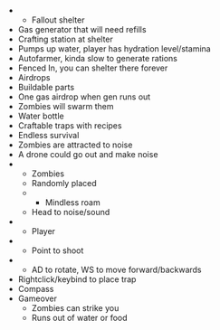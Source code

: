 - * Fallout shelter
 - Gas generator that will need refills
 - Crafting station at shelter
 - Pumps up water, player has hydration level/stamina
 - Autofarmer, kinda slow to generate rations
 - Fenced In, you can shelter there forever
- Airdrops
 - Buildable parts
 - One gas airdrop when gen runs out
 - Zombies will swarm them
 - Water bottle
- Craftable traps with recipes
- Endless survival
 - Zombies are attracted to noise
 - A drone could go out and make noise
- * Zombies
  - Randomly placed
  - * Mindless roam
  - Head to noise/sound
- * Player
 - * Point to shoot
 - * AD to rotate, WS to move forward/backwards
 - Rightclick/keybind to place trap
 - Compass
 - Gameover
   - Zombies can strike you
   - Runs out of water or food
